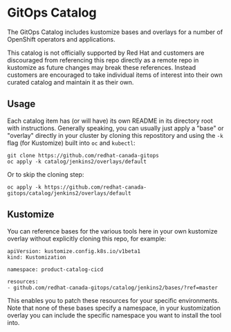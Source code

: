 # GitOps Catalog

The GitOps Catalog includes kustomize bases and overlays for a number of OpenShift operators and applications.

This catalog is not officially supported by Red Hat and customers are discouraged from referencing this repo directly as a remote repo in kustomize as future changes may break these references. Instead customers are encouraged to take individual items of interest into their own curated catalog and maintain it as their own.

## Usage

Each catalog item has (or will have) its own README in its directory root with instructions.  Generally speaking, you can usually just apply a "base" or "overlay" directly in your cluster by cloning this repostitory and using the `-k` flag (for Kustomize) built into `oc` and `kubectl`:

```
git clone https://github.com/redhat-canada-gitops
oc apply -k catalog/jenkins2/overlays/default
```

Or to skip the cloning step:

```
oc apply -k https://github.com/redhat-canada-gitops/catalog/jenkins2/overlays/default
```

## Kustomize

You can reference bases for the various tools here in your own kustomize overlay without explicitly cloning this repo, for example:

```
apiVersion: kustomize.config.k8s.io/v1beta1
kind: Kustomization

namespace: product-catalog-cicd

resources:
- github.com/redhat-canada-gitops/catalog/jenkins2/bases/?ref=master
```

This enables you to patch these resources for your specific environments. Note that none of these bases specify a namespace, in your kustomization
overlay you can include the specific namespace you want to install the tool into.
